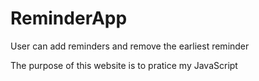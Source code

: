 # ReminderApp

User can add reminders and remove the earliest reminder

The purpose of this website is to pratice my JavaScript
